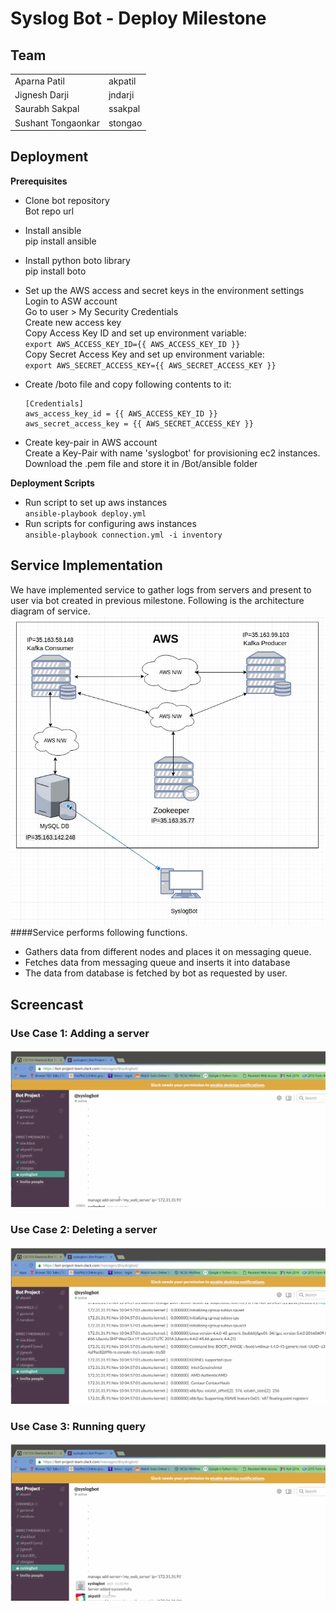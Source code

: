 # Syslog Bot - Deploy Milestone


## Team 

<table>
<tr>
<td> Aparna Patil </td>
<td> akpatil </td>
</tr>
<tr>
<td> Jignesh Darji </td>
<td> jndarji </td>
</tr>
<tr>
<td> Saurabh Sakpal </td>
<td> ssakpal </td>
</tr>
<tr>
<td> Sushant Tongaonkar </td>
<td>  stongao </td>
</tr>
</table>

## Deployment
<b>Prerequisites</b><br>

- Clone bot repository<br>
	Bot repo url<br>
- Install ansible<br>
	pip install ansible<br>
- Install python boto library<br>
	pip install boto<br>
- Set up the AWS access and secret keys in the environment settings<br>
	Login to ASW account<br>
	Go to user > My Security Credentials<br>
	Create new access key<br>
	Copy Access Key ID and set up environment variable:<br>
	```export AWS_ACCESS_KEY_ID={{ AWS_ACCESS_KEY_ID }}```<br>
	Copy Secret Access Key and set up environment variable:<br>
	```export AWS_SECRET_ACCESS_KEY={{ AWS_SECRET_ACCESS_KEY }}```<br>

- Create /boto file and copy following contents to it:<br>
	```
	[Credentials]
	aws_access_key_id = {{ AWS_ACCESS_KEY_ID }}
	aws_secret_access_key = {{ AWS_SECRET_ACCESS_KEY }}
	```
- Create key-pair in AWS account<br>
	Create a Key-Pair with name 'syslogbot' for provisioning ec2 instances.<br>
	Download the .pem file and store it in /Bot/ansible folder<br>

<b>Deployment Scripts</b><br>

- Run script to set up aws instances<br>
	```ansible-playbook deploy.yml```
- Run scripts for configuring aws instances<br>
	```ansible-playbook connection.yml -i inventory```

## Service Implementation
We have implemented service to gather logs from servers and present to user via bot created in previous milestone. Following is the architecture diagram of service.
![architecture](doc/images/architecture.jpg)
####Service performs following functions.
- Gathers data from different nodes and places it on messaging queue.
- Fetches data from messaging queue and inserts it into database
- The data from database is fetched by bot as requested by user.

## Screencast
### Use Case 1: Adding a server
![Screencast 1](doc/images/service_cast_addServer.gif)
### Use Case 2: Deleting a server
![Screencast 2](doc/images/service_cast_deleteServer.gif)
### Use Case 3: Running query
![Screencast 3](doc/images/service_cast_queryServer.gif)

